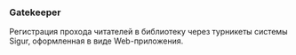 ### Gatekeeper

Регистрация прохода читателей в библиотеку через турникеты системы Sigur, оформленная в виде Web-приложения.
